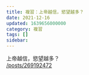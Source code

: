 ```yaml
---
title: 複習：上帝越信，慾望越多？
date: 2021-12-16
updated: 1639656000000
category: 複習
tags: []
sidebar: 
---
```


<p>上帝越信，慾望越多？<br/>
<a href="/posts/269192472" target="_blank">/posts/269192472</a></p>
<p> </p>

